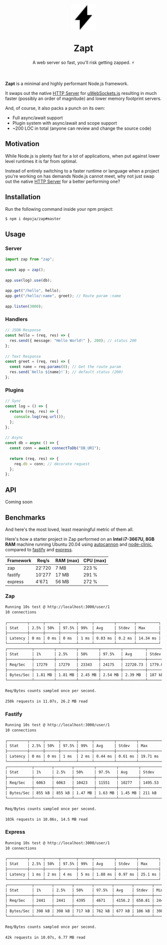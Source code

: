 <div align="center">
  <img src="icon.svg" alt="Zap" width="80" />
</div>

<h1 align="center">
  Zapt
</h1>

<p align="center">
A web server so fast, you'll risk getting zapped. ⚡</p>
<br>

**Zapt** is a minimal and highly performant Node.js framework.

It swaps out the native [HTTP Server](https://nodejs.org/dist/latest/docs/api/http.html#http_class_http_server) for [uWebSockets.js](https://github.com/uNetworking/uWebSockets.js) resulting in much faster (possibly an order of magnitude) and lower memory footprint servers.

And, of course, it also packs a punch on its own:

- Full async/await support
- Plugin system with async/await and scope support
- ~200 LOC in total (anyone can review and change the source code)

## Motivation

While Node.js is plenty fast for a lot of applications, when put against lower level runtimes it is far from optimal.

Instead of entirely switching to a faster runtime or language when a project you're working on has demands Node.js cannot meet, why not just swap out the native [HTTP Server](https://nodejs.org/dist/latest/docs/api/http.html#http_class_http_server) for a better performing one?

## Installation

Run the following command inside your npm project:

```sh
$ npm i depoja/zap#master
```

## Usage

### Server

```ts
import zap from "zap";

const app = zap();

app.use(log).use(db);

app.get("/hello", hello);
app.get("/hello/:name", greet); // Route param :name

app.listen(3000);
```

### Handlers

```ts
// JSON Response
const hello = (req, res) => {
  res.send({ message: "Hello World!" }, 200); // status 200
};

// Text Response
const greet = (req, res) => {
  const name = req.params(0); // Get the route param
  res.send(`Hello ${name}!`); // default status (200)
};
```

### Plugins

```ts
// Sync
const log = () => {
  return (req, res) => {
    console.log(req.url());
  };
};

// Async
const db = async () => {
  const conn = await connectToDb("DB_URI");

  return (req, res) => {
    req.db = conn; // decorate request
  };
};
```

## API

Coming soon

## Benchmarks

And here's the most loved, least meaningful metric of them all.

Here's how a starter project in Zap performed on an **Intel i7-3667U, 8GB RAM** machine running Ubuntu 20.04 using [autocannon](https://github.com/mcollina/autocannon) and [node-clinic](https://github.com/clinicjs/node-clinic), compared to [fastify](https://github.com/fastify/fastify) and [express](https://github.com/expressjs/express).

| Framework | Req/s  | RAM (max) | CPU (max) |
| --------- | ------ | --------- | --------- |
| zap       | 22'720 | 7 MB      | 223 %     |
| fastify   | 10'277 | 17 MB     | 291 %     |
| express   | 4'671  | 56 MB     | 272 %     |

### Zap

```sh
Running 10s test @ http://localhost:3000/user/1
10 connections

┌─────────┬──────┬──────┬───────┬──────┬─────────┬────────┬──────────┐
│ Stat    │ 2.5% │ 50%  │ 97.5% │ 99%  │ Avg     │ Stdev  │ Max      │
├─────────┼──────┼──────┼───────┼──────┼─────────┼────────┼──────────┤
│ Latency │ 0 ms │ 0 ms │ 0 ms  │ 1 ms │ 0.03 ms │ 0.2 ms │ 14.34 ms │
└─────────┴──────┴──────┴───────┴──────┴─────────┴────────┴──────────┘
┌───────────┬─────────┬─────────┬─────────┬─────────┬──────────┬─────────┬─────────┐
│ Stat      │ 1%      │ 2.5%    │ 50%     │ 97.5%   │ Avg      │ Stdev   │ Min     │
├───────────┼─────────┼─────────┼─────────┼─────────┼──────────┼─────────┼─────────┤
│ Req/Sec   │ 17279   │ 17279   │ 23343   │ 24175   │ 22720.73 │ 1779.03 │ 17279   │
├───────────┼─────────┼─────────┼─────────┼─────────┼──────────┼─────────┼─────────┤
│ Bytes/Sec │ 1.81 MB │ 1.81 MB │ 2.45 MB │ 2.54 MB │ 2.39 MB  │ 187 kB  │ 1.81 MB │
└───────────┴─────────┴─────────┴─────────┴─────────┴──────────┴─────────┴─────────┘

Req/Bytes counts sampled once per second.

250k requests in 11.07s, 26.2 MB read
```

### Fastify

```sh
Running 10s test @ http://localhost:3000/user/1
10 connections

┌─────────┬──────┬──────┬───────┬──────┬─────────┬─────────┬──────────┐
│ Stat    │ 2.5% │ 50%  │ 97.5% │ 99%  │ Avg     │ Stdev   │ Max      │
├─────────┼──────┼──────┼───────┼──────┼─────────┼─────────┼──────────┤
│ Latency │ 0 ms │ 0 ms │ 1 ms  │ 2 ms │ 0.44 ms │ 0.61 ms │ 19.71 ms │
└─────────┴──────┴──────┴───────┴──────┴─────────┴─────────┴──────────┘
┌───────────┬────────┬────────┬─────────┬─────────┬─────────┬─────────┬────────┐
│ Stat      │ 1%     │ 2.5%   │ 50%     │ 97.5%   │ Avg     │ Stdev   │ Min    │
├───────────┼────────┼────────┼─────────┼─────────┼─────────┼─────────┼────────┤
│ Req/Sec   │ 6063   │ 6063   │ 10423   │ 11551   │ 10277   │ 1495.53 │ 6062   │
├───────────┼────────┼────────┼─────────┼─────────┼─────────┼─────────┼────────┤
│ Bytes/Sec │ 855 kB │ 855 kB │ 1.47 MB │ 1.63 MB │ 1.45 MB │ 211 kB  │ 855 kB │
└───────────┴────────┴────────┴─────────┴─────────┴─────────┴─────────┴────────┘

Req/Bytes counts sampled once per second.

103k requests in 10.06s, 14.5 MB read
```

### Express

```sh
Running 10s test @ http://localhost:3000/user/1
10 connections

┌─────────┬──────┬──────┬───────┬──────┬─────────┬─────────┬─────────┐
│ Stat    │ 2.5% │ 50%  │ 97.5% │ 99%  │ Avg     │ Stdev   │ Max     │
├─────────┼──────┼──────┼───────┼──────┼─────────┼─────────┼─────────┤
│ Latency │ 1 ms │ 2 ms │ 4 ms  │ 5 ms │ 1.88 ms │ 0.97 ms │ 25.1 ms │
└─────────┴──────┴──────┴───────┴──────┴─────────┴─────────┴─────────┘
┌───────────┬────────┬────────┬────────┬────────┬────────┬────────┬────────┐
│ Stat      │ 1%     │ 2.5%   │ 50%    │ 97.5%  │ Avg    │ Stdev  │ Min    │
├───────────┼────────┼────────┼────────┼────────┼────────┼────────┼────────┤
│ Req/Sec   │ 2441   │ 2441   │ 4395   │ 4671   │ 4156.2 │ 650.81 │ 2440   │
├───────────┼────────┼────────┼────────┼────────┼────────┼────────┼────────┤
│ Bytes/Sec │ 398 kB │ 398 kB │ 717 kB │ 762 kB │ 677 kB │ 106 kB │ 398 kB │
└───────────┴────────┴────────┴────────┴────────┴────────┴────────┴────────┘

Req/Bytes counts sampled once per second.

42k requests in 10.07s, 6.77 MB read
```
